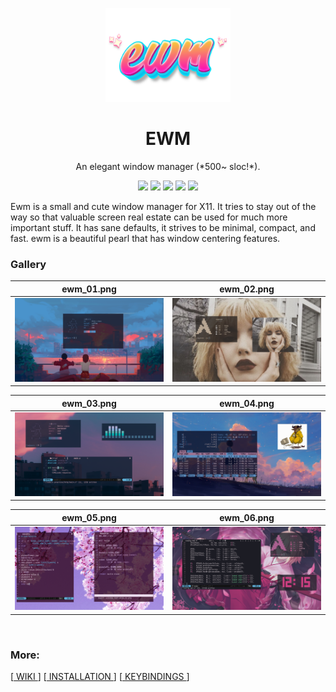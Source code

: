 <p align="center"><img src="https://raw.githubusercontent.com/pwnwriter/files/main/ewm/logos/ewm_gradient.png"  height="150px" width="200px"></p>
<h1 align="center">EWM</h1>
<p align="center">An elegant window manager (*500~ sloc!*).</p>
<p align="center">
<img src="https://img.shields.io/badge/Maintained%3F-Yes-violet?style=for-the-badge">
<img src="https://img.shields.io/github/license/pwnwriter/ewm?style=for-the-badge">
<img src="https://img.shields.io/github/stars/pwnwriter/ewm?style=for-the-badge">
<img src="https://img.shields.io/github/forks/pwnwriter/ewm?color=red&style=for-the-badge">
<img src="https://img.shields.io/github/issues/pwnwriter/ewm?color=violet&style=for-the-badge">
</p>
Ewm is a small and cute window manager for X11. It tries to stay out of 
the way so that valuable screen real estate can be used for much more 
important stuff. It has sane defaults, it strives to be minimal, compact, and fast.
ewm is a beautiful pearl that has window centering features.
<br>

### Gallery

ewm_01.png|ewm_02.png
|--|--|
![img](https://raw.githubusercontent.com/pwnwriter/files/main/ewm/screenshots/kiss_ewm_01.png)|![img](https://raw.githubusercontent.com/pwnwriter/files/main/ewm/screenshots/kiss_ewm_02.png)

ewm_03.png|ewm_04.png
|--|--|
![img](https://raw.githubusercontent.com/pwnwriter/files/main/ewm/screenshots/kiss_ewm_07.png)|![img](https://raw.githubusercontent.com/pwnwriter/files/main/ewm/screenshots/kiss_ewm_04.png)

ewm_05.png|ewm_06.png
|--|--|
![img](https://raw.githubusercontent.com/pwnwriter/files/main/ewm/screenshots/kiss_ewm_05.png)|![img](https://raw.githubusercontent.com/pwnwriter/files/main/ewm/screenshots/kiss_ewm_06.png)
<br>

### More: 
\[[ WIKI ](https://github.com/pwnwriter/ewm/wiki)\] \[[ INSTALLATION ](https://github.com/pwnwriter/ewm/wiki/Installation)\] \[[ KEYBINDINGS ](https://github.com/pwnwriter/ewm/wiki/Keybindings)\]  
